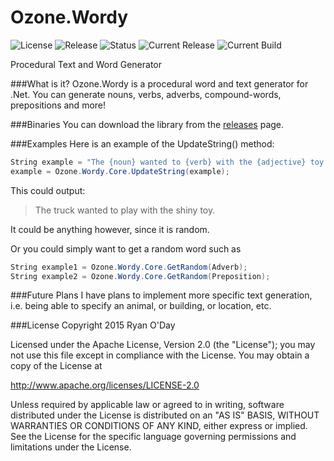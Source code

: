 # Ozone.Wordy
![License](https://img.shields.io/badge/license-Apache-blue.svg)
![Release](https://img.shields.io/badge/release-v1.0.0-blue.svg)
![Status](https://img.shields.io/badge/status-Active-brightgreen.svg)
![Current Release](https://img.shields.io/badge/current%20release-Stable-brightgreen.svg)
![Current Build](https://img.shields.io/badge/current%20build-Stable-brightgreen.svg)

Procedural Text and Word Generator

###What is it?
Ozone.Wordy is a procedural word and text generator for .Net. You can generate nouns, verbs, adverbs, compound-words, prepositions and more!

###Binaries
You can download the library from the [releases](https://github.com/theryan722/Ozone.Wordy/releases/) page.

###Examples
Here is an example of the UpdateString() method:
```c#
String example = "The {noun} wanted to {verb} with the {adjective} toy."
example = Ozone.Wordy.Core.UpdateString(example);
```
This could output:
> The truck wanted to play with the shiny toy.

It could be anything however, since it is random.

Or you could simply want to get a random word such as
```c#
String example1 = Ozone.Wordy.Core.GetRandom(Adverb);
String example2 = Ozone.Wordy.Core.GetRandom(Preposition);
```

###Future Plans
I have plans to implement more specific text generation, i.e. being able to specify an animal, or building, or location, etc.

###License
Copyright 2015 Ryan O'Day

Licensed under the Apache License, Version 2.0 (the "License");
you may not use this file except in compliance with the License.
You may obtain a copy of the License at

http://www.apache.org/licenses/LICENSE-2.0

Unless required by applicable law or agreed to in writing, software
distributed under the License is distributed on an "AS IS" BASIS,
WITHOUT WARRANTIES OR CONDITIONS OF ANY KIND, either express or implied.
See the License for the specific language governing permissions and
limitations under the License.
